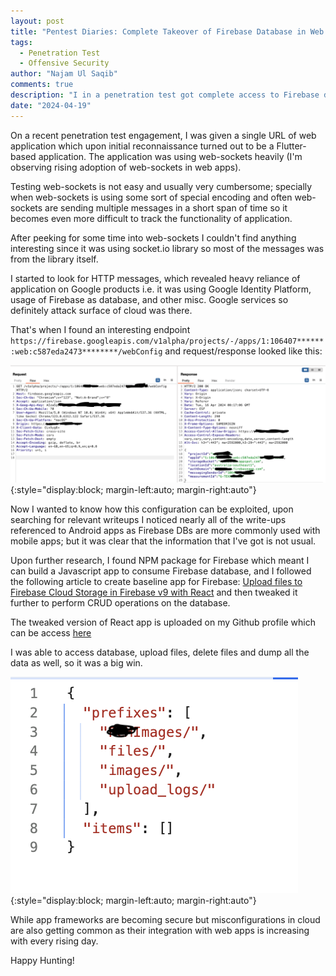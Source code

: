 ```yaml
---
layout: post
title: "Pentest Diaries: Complete Takeover of Firebase Database in Web Application"
tags:
  - Penetration Test
  - Offensive Security
author: "Najam Ul Saqib"
comments: true
description: "I in a penetration test got complete access to Firebase database of a Flutter app; Firebase databases are usually linked with mobile apps so this was a unique experience for me."
date: "2024-04-19"
---
```


On a recent penetration test engagement, I was given a single URL of web application which upon initial reconnaissance turned out to be a Flutter-based application. The application was using web-sockets heavily (I'm observing rising adoption of web-sockets in web apps).

Testing web-sockets is not easy and usually very cumbersome; specially when web-sockets is using some sort of special encoding and often web-sockets are sending multiple messages in a short span of time so it becomes even more difficult to track the functionality of application.

After peeking for some time into web-sockets I couldn't find anything interesting since it was using socket.io library so most of the messages was from the library itself.

I started to look for HTTP messages, which revealed heavy reliance of application on Google products i.e. it was using Google Identity Platform, usage of Firebase as database, and other misc. Google services so definitely attack surface of cloud was there.

That's when I found an interesting endpoint `https://firebase.googleapis.com/v1alpha/projects/-/apps/1:106407******:web:c587eda2473********/webConfig` and request/response looked like this:

![Firebase Configuration](/assets/images/posts/firebase-takeover/config-request.png){:style="display:block; margin-left:auto; margin-right:auto"}

Now I wanted to know how this configuration can be exploited, upon searching for relevant writeups I noticed nearly all of the write-ups referenced to Android apps as Firebase DBs are more commonly used with mobile apps; but it was clear that the information that I've got is not usual.

Upon further research, I found NPM package for Firebase which meant I can build a Javascript app to consume Firebase database, and I followed the following article to create baseline app for Firebase: [Upload files to Firebase Cloud Storage in Firebase v9 with React](https://blog.logrocket.com/firebase-cloud-storage-firebase-v9-react/) and then tweaked it further to perform CRUD operations on the database.

The tweaked version of React app is uploaded on my Github profile which can be access [here](https://github.com/njmulsqb/Firebase-Access-Tester)

I was able to access database, upload files, delete files and dump all the data as well, so it was a big win.

![Firebase Data](/assets/images/posts/firebase-takeover/firebase-json.png){:style="display:block; margin-left:auto; margin-right:auto"}

While app frameworks are becoming secure but misconfigurations in cloud are also getting common as their integration with web apps is increasing with every rising day.

Happy Hunting!
